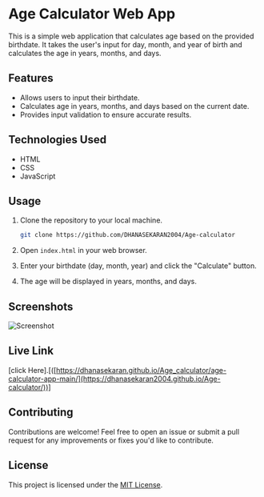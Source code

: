 
# Age Calculator Web App

This is a simple web application that calculates age based on the provided birthdate. It takes the user's input for day, month, and year of birth and calculates the age in years, months, and days.

## Features

- Allows users to input their birthdate.
- Calculates age in years, months, and days based on the current date.
- Provides input validation to ensure accurate results.

## Technologies Used

- HTML
- CSS
- JavaScript

## Usage

1. Clone the repository to your local machine.
   ```bash
   git clone https://github.com/DHANASEKARAN2004/Age-calculator
   ```

2. Open `index.html` in your web browser.

3. Enter your birthdate (day, month, year) and click the "Calculate" button.

4. The age will be displayed in years, months, and days.

## Screenshots

![Screenshot](https://github.com/user-attachments/assets/a27802bf-1e00-4ea8-a6a1-eff30978c824)

## Live Link
[click Here].[([https://dhanasekaran.github.io/Age_calculator/age-calculator-app-main/](https://dhanasekaran2004.github.io/Age-calculator/))]

## Contributing

Contributions are welcome! Feel free to open an issue or submit a pull request for any improvements or fixes you'd like to contribute.

## License

This project is licensed under the [MIT License](LICENSE).
